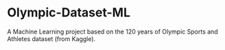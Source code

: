 # Olympic-Dataset-ML
A Machine Learning project based on the 120 years of Olympic Sports and Athletes dataset (from Kaggle).
